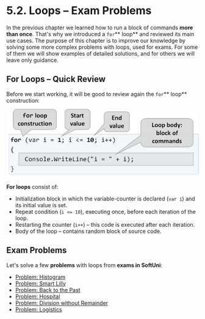 # 5.2. Loops – Exam Problems

In the previous chapter we learned how to run a block of commands **more than once**. That's why we introduced a `for`\*\* loop\*\* and reviewed its main use cases. The purpose of this chapter is to improve our knowledge by solving some more complex problems with loops, used for exams. For some of them we will show examples of detailed solutions, and for others we will leave only guidance.

## For Loops – Quick Review

Before we start working, it will be good to review again the `for`\*\* loop\*\* construction:

![](../assets/chapter-5-2-images/00.For-construction-01.png)

**For loops** consist of:

* Initialization block in which the variable-counter is declared (`var i`) and its initial value is set.
* Repeat condition (`i <= 10`), executing once, before each iteration of the loop.
* Restarting the counter (`i++`) – this code is executed after each iteration.
* Body of the loop – contains random block of source code.

## Exam Problems

Let's solve a few **problems** with loops from **exams in SoftUni**:

* [Problem: Histogram](histogram.md)
* [Problem: Smart Lilly](smart-lily.md)
* [Problem: Back to the Past](back-to-the-past.md)
* [Problem: Hospital](hospital.md)
* [Problem: Division without Remainder](division.md)
* [Problem: Logistics](logistics.md)
